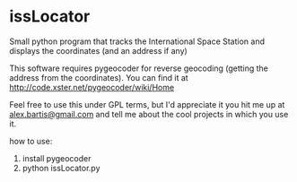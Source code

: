 issLocator
==========

Small python program that tracks the International Space Station and displays the coordinates (and an address if any)

This software requires pygeocoder for reverse geocoding (getting the address from the coordinates). You can find it at http://code.xster.net/pygeocoder/wiki/Home

Feel free to use this under GPL terms, but I'd appreciate it you hit me up at alex.bartis@gmail.com and tell me about the cool projects in which you use it.

how to use:
1. install pygeocoder
2. python issLocator.py
